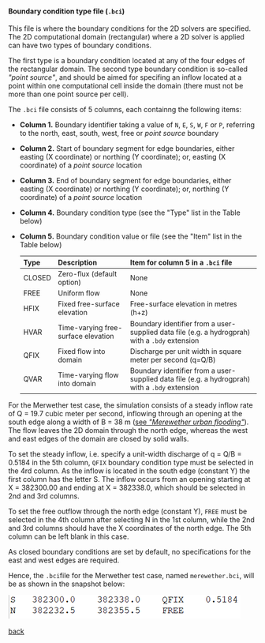 #### Boundary condition type file (`.bci`)

This file is where the boundary conditions for the 2D solvers are specified. The 2D computational domain (rectangular) where a 2D solver is applied can have two types of boundary conditions. 

The first type is a boundary condition located at any of the four edges of the rectangular domain. The second type boundary condition is so-called _"point source"_, and should be aimed for specifing an inflow located at a point within one computational cell inside the domain (there must not be more than one point source per cell).

The `.bci` file consists of 5 columns, each containng the following items:

- **Column 1.** Boundary identifier taking a value of `N`, `E`, `S`, `W`, `F` or `P`, referring to the north, east, south, west, free or _point source_ boundary 

- **Column 2.** Start of boundary segment for edge boundaries, either easting (X coordinate) or northing (Y coordinate); or, easting (X coordinate) of a _point source_ location

- **Column 3.** End of boundary segment for edge boundaries, either easting (X coordinate) or northing (Y coordinate); or, northing (Y coordinate) of a _point source_ location

- **Column 4.** Boundary condition type (see the "Type" list in the Table below)

- **Column 5.** Boundary condition value or file (see the "Item" list in the Table below)

  | Type | Description | Item for column 5 in a `.bci` file |
   | :---         | :---      | :--- |
   | CLOSED   | Zero-flux (default option)     | None  |
   | FREE     | Uniform flow       | None   |
   | HFIX     | Fixed free-surface elevation      | Free-surface elevation in metres (h+z)   |
   | HVAR     | Time-varying free-surface elevation       | Boundary identifier from a user-supplied data file (e.g. a hydrogprah) with a `.bdy` extension |
   | QFIX     | Fixed flow into domain     | Discharge per unit width in square meter per second (q=Q/B)    |
   | QVAR     | Time-varying flow into domain       | Boundary identifier from a user-supplied data file (e.g. a hydrogprah) with a `.bdy` extension     |

For the Merwether test case, the simulation consists of a steady inflow rate of Q = 19.7 cubic meter per second, inflowing through an opening at the south edge along a width of B = 38 m ([see *"Merewether urban flooding"*](/Merewether.md)). The flow leaves the 2D domain through the north edge, whereas the west and east edges of the domain are closed by solid walls.

To set the steady inflow, i.e. specify a unit-width discharge of q = Q/B = 0.5184 in the 5th column, `QFIX` boundary condition type must be selected in the 4rd column. As the inflow is located in the south edge (constant Y) the first column has the letter S. The inflow occurs from an opening starting at X = 382300.00 and ending at X = 382338.0, which should be selected in 2nd and 3rd columns.  

To set the free outflow through the north edge (constant Y), `FREE` must be selected in the 4th column after selecting N in the 1st column, while the 2nd and 3rd columns should have the X coordinates of the north edge. The 5th column can be left blank in this case. 

As closed boundary conditions are set by default, no specifications for the east and west edges are required.     

Hence, the `.bci`file for the Merwether test case, named `merewether.bci`, will be as shown in the snapshot below:

![image](/Figures/mer9.png)

[back](/Merewether1.md)
